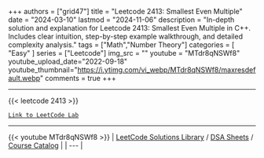 
+++
authors = ["grid47"]
title = "Leetcode 2413: Smallest Even Multiple"
date = "2024-03-10"
lastmod = "2024-11-06"
description = "In-depth solution and explanation for Leetcode 2413: Smallest Even Multiple in C++. Includes clear intuition, step-by-step example walkthrough, and detailed complexity analysis."
tags = ["Math","Number Theory"]
categories = [
    "Easy"
]
series = ["Leetcode"]
img_src = ""
youtube = "MTdr8qNSWf8"
youtube_upload_date="2022-09-18"
youtube_thumbnail="https://i.ytimg.com/vi_webp/MTdr8qNSWf8/maxresdefault.webp"
comments = true
+++



---
{{< leetcode 2413 >}}

[`Link to LeetCode Lab`](https://leetcode.com/problems/smallest-even-multiple/description/)

---
{{< youtube MTdr8qNSWf8 >}}
| [LeetCode Solutions Library](https://grid47.xyz/leetcode/) / [DSA Sheets](https://grid47.xyz/sheets/) / [Course Catalog](https://grid47.xyz/courses/) |
| --- |
